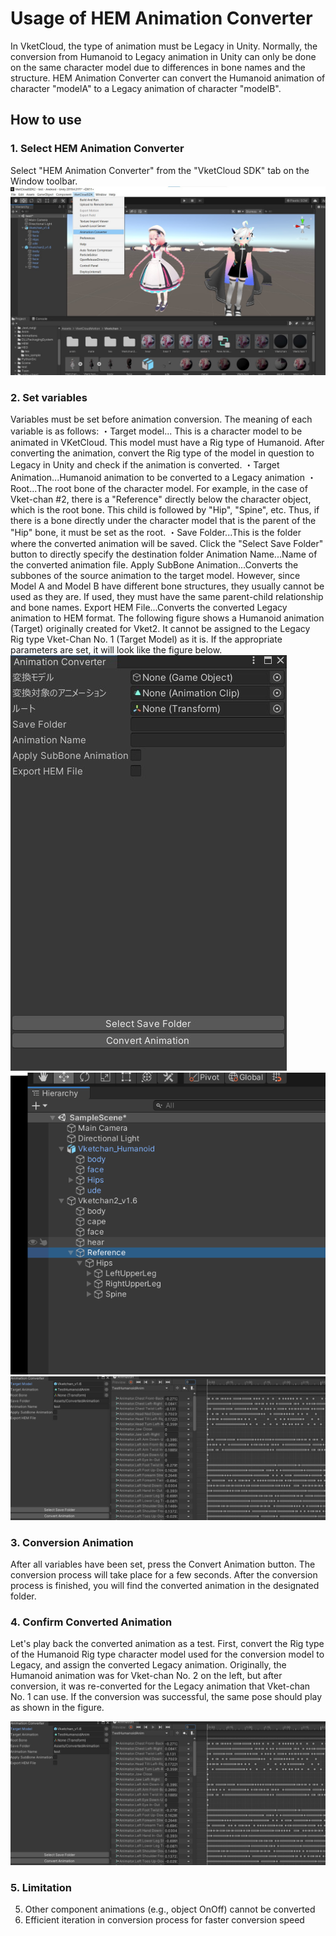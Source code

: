 # Usage of HEM Animation Converter
In VketCloud, the type of animation must be Legacy in Unity. Normally, the conversion from Humanoid to Legacy animation in Unity can only be done on the same character model due to differences in bone names and the structure. HEM Animation Converter can convert the Humanoid animation of character "modelA" to a Legacy animation of character "modelB".

## How to use
### 1. Select HEM Animation Converter
Select "HEM Animation Converter" from the "VketCloud SDK" tab on the Window toolbar.
![altdiscription for toolbar](images/1.png)

### 2. Set variables
Variables must be set before animation conversion. The meaning of each variable is as follows:
・Target model... This is a character model to be animated in VKetCloud. This model must have a Rig type of Humanoid. After converting the animation, convert the Rig type of the model in question to Legacy in Unity and check if the animation is converted.
・Target Animation...Humanoid animation to be converted to a Legacy animation
・Root...The root bone of the character model. For example, in the case of Vket-chan #2, there is a "Reference" directly below the character object, which is the root bone. This child is followed by "Hip", "Spine", etc. Thus, if there is a bone directly under the character model that is the parent of the "Hip" bone, it must be set as the root.
・Save Folder...This is the folder where the converted animation will be saved. Click the "Select Save Folder" button to directly specify the destination folder
Animation Name...Name of the converted animation file.
Apply SubBone Animation...Converts the subbones of the source animation to the target model. However, since Model A and Model B have different bone structures, they usually cannot be used as they are. If used, they must have the same parent-child relationship and bone names.
Export HEM File...Converts the converted Legacy animation to HEM format.
The following figure shows a Humanoid animation (Target) originally created for Vket2. It cannot be assigned to the Legacy Rig type Vket-Chan No. 1 (Target Model) as it is. If the appropriate parameters are set, it will look like the figure below.
![altSettingVariables](images/2.png)
![altRootBone](images/3.png)
![altParameters](images/4.png)

### 3. Conversion Animation
After all variables have been set, press the Convert Animation button.
The conversion process will take place for a few seconds. After the conversion process is finished, you will find the converted animation in the designated folder.

### 4. Confirm Converted Animation
Let's play back the converted animation as a test. First, convert the Rig type of the Humanoid Rig type character model used for the conversion model to Legacy, and assign the converted Legacy animation.
Originally, the Humanoid animation was for Vket-chan No. 2 on the left, but after conversion, it was re-converted for the Legacy animation that Vket-chan No. 1 can use. If the conversion was successful, the same pose should play as shown in the figure.

![altConfirm Converted Animation](images/4.png)

### 5. Limitation
5. Other component animations (e.g., object OnOff) cannot be converted
6. Efficient iteration in conversion process for faster conversion speed
